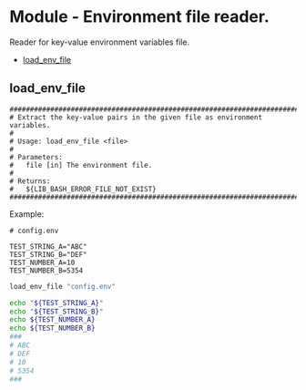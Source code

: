 # Module - Environment file reader.

Reader for key-value environment variables file.

* [load_env_file](#load_env_file)

## load_env_file

```
################################################################################
# Extract the key-value pairs in the given file as environment variables.
#
# Usage: load_env_file <file>
#
# Parameters:
#   file [in] The environment file.
#
# Returns:
#   ${LIB_BASH_ERROR_FILE_NOT_EXIST}
################################################################################
```

Example:
```
# config.env

TEST_STRING_A="ABC"
TEST_STRING_B="DEF"
TEST_NUMBER_A=10
TEST_NUMBER_B=5354
```
```bash
load_env_file "config.env"

echo "${TEST_STRING_A}"
echo "${TEST_STRING_B}"
echo ${TEST_NUMBER_A}
echo ${TEST_NUMBER_B}
###
# ABC
# DEF
# 10
# 5354
###
```
